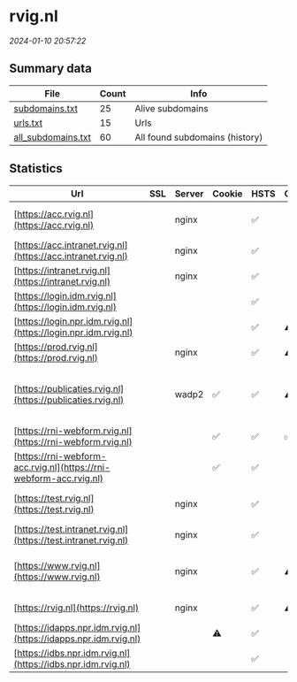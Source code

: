 # rvig.nl
*2024-01-10 20:57:22*
## Summary data
| File       | Count | Info |
|------------|-------|------|
|[subdomains.txt](/data/rvig.nl/subdomains.txt)|25|Alive subdomains|
|[urls.txt](/data/rvig.nl/urls.txt)|15|Urls|
|[all_subdomains.txt](/data/rvig.nl/all_subdomains.txt)|60|All found subdomains (history)|
## Statistics
| Url | SSL | Server | Cookie | HSTS | CSP | XFO | XXP | RP | Tech |Title |
|------------|-------|------|------|------|------|------|------|------|------|------|
|[https://acc.rvig.nl](https://acc.rvig.nl)| |nginx| |:white_check_mark: | | | | :white_check_mark: |Basic HSTS Nginx|401 Authorizatio...|
|[https://acc.intranet.rvig.nl](https://acc.intranet.rvig.nl)| |nginx| |:white_check_mark: | | | | :white_check_mark: |HSTS Nginx|403 Forbidden|
|[https://intranet.rvig.nl](https://intranet.rvig.nl)| |nginx| |:white_check_mark: | | | | :white_check_mark: |HSTS Nginx|403 Forbidden|
|[https://login.idm.rvig.nl](https://login.idm.rvig.nl)| || |:white_check_mark: | | :white_check_mark: | :white_check_mark: | :white_check_mark: |HSTS Java||
|[https://login.npr.idm.rvig.nl](https://login.npr.idm.rvig.nl)| || |:white_check_mark: |:warning: | :white_check_mark: | :white_check_mark: | :white_check_mark: |HSTS Java||
|[https://prod.rvig.nl](https://prod.rvig.nl)| |nginx| |:white_check_mark: |:warning: | :white_check_mark: | :white_check_mark: | :white_check_mark: |HSTS Nginx|301 Moved Perman...|
|[https://publicaties.rvig.nl](https://publicaties.rvig.nl)| |wadp2|:white_check_mark: |:white_check_mark: |:warning: | :white_check_mark: | :white_check_mark: | :white_check_mark: |Apache Tomcat Green Valley CMS HSTS Java|Home - Toptaken|
|[https://rni-webform.rvig.nl](https://rni-webform.rvig.nl)| ||:white_check_mark: |:white_check_mark: | :white_check_mark:| | | :white_check_mark: |HSTS|RNI vooraanmeldi...|
|[https://rni-webform-acc.rvig.nl](https://rni-webform-acc.rvig.nl)| ||:white_check_mark: |:white_check_mark: | | | | :white_check_mark: |HSTS|RNI vooraanmeldi...|
|[https://test.rvig.nl](https://test.rvig.nl)| |nginx| |:white_check_mark: | | | | :white_check_mark: |Basic HSTS Nginx|401 Authorizatio...|
|[https://test.intranet.rvig.nl](https://test.intranet.rvig.nl)| |nginx| |:white_check_mark: | | | | :white_check_mark: |HSTS Nginx|403 Forbidden|
|[https://www.rvig.nl](https://www.rvig.nl)| |nginx| |:white_check_mark: |:warning: | :white_check_mark: | :white_check_mark: | :white_check_mark: |Drupal HSTS Nginx PHP:8.1.27|Home | RvIG|
|[https://rvig.nl](https://rvig.nl)| |nginx| |:white_check_mark: |:warning: | :white_check_mark: | :white_check_mark: | :white_check_mark: |HSTS Nginx|301 Moved Perman...|
|[https://idapps.npr.idm.rvig.nl](https://idapps.npr.idm.rvig.nl)| ||:warning: |:white_check_mark: | | | | :white_check_mark: |HSTS||
|[https://idbs.npr.idm.rvig.nl](https://idbs.npr.idm.rvig.nl)| || |:white_check_mark: | | :white_check_mark: | :white_check_mark: | :white_check_mark: |HSTS Java||